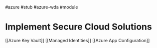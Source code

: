 #azure #stub #azure-wda #module 

# Implement Secure Cloud Solutions
[[Azure Key Vault]]
[[Managed Identities]]
[[Azure App Configuration]]